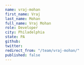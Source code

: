 ```yaml
---
name: vraj-mohan
first_name: Vraj
last_name: Mohan
full_name: Vraj Mohan
role: Developer
city: Philadelphia
state: PA
github: 
twitter: 
redirect_from: "/team/vraj-mohan/"
published: false
---
```


